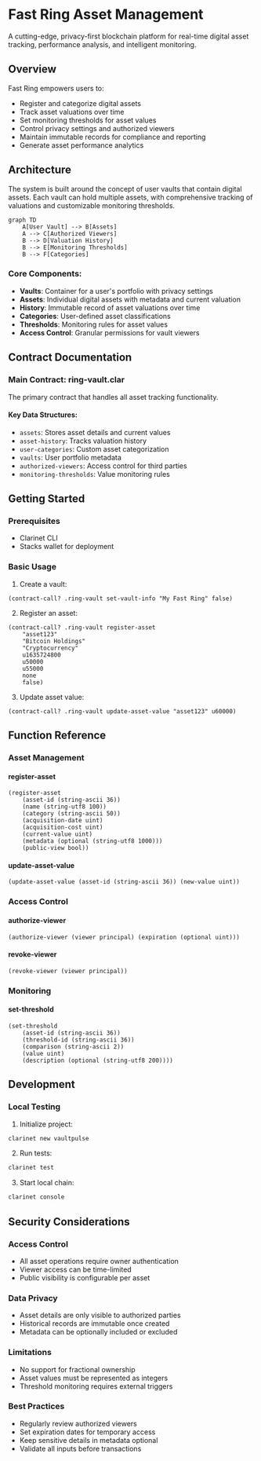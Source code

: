 # Fast Ring Asset Management

A cutting-edge, privacy-first blockchain platform for real-time digital asset tracking, performance analysis, and intelligent monitoring.

## Overview

Fast Ring empowers users to:
- Register and categorize digital assets
- Track asset valuations over time
- Set monitoring thresholds for asset values
- Control privacy settings and authorized viewers
- Maintain immutable records for compliance and reporting
- Generate asset performance analytics

## Architecture

The system is built around the concept of user vaults that contain digital assets. Each vault can hold multiple assets, with comprehensive tracking of valuations and customizable monitoring thresholds.

```mermaid
graph TD
    A[User Vault] --> B[Assets]
    A --> C[Authorized Viewers]
    B --> D[Valuation History]
    B --> E[Monitoring Thresholds]
    B --> F[Categories]
```

### Core Components:
- **Vaults**: Container for a user's portfolio with privacy settings
- **Assets**: Individual digital assets with metadata and current valuation
- **History**: Immutable record of asset valuations over time
- **Categories**: User-defined asset classifications
- **Thresholds**: Monitoring rules for asset values
- **Access Control**: Granular permissions for vault viewers

## Contract Documentation

### Main Contract: ring-vault.clar

The primary contract that handles all asset tracking functionality.

#### Key Data Structures:
- `assets`: Stores asset details and current values
- `asset-history`: Tracks valuation history
- `user-categories`: Custom asset categorization
- `vaults`: User portfolio metadata
- `authorized-viewers`: Access control for third parties
- `monitoring-thresholds`: Value monitoring rules

## Getting Started

### Prerequisites
- Clarinet CLI
- Stacks wallet for deployment

### Basic Usage

1. Create a vault:
```clarity
(contract-call? .ring-vault set-vault-info "My Fast Ring" false)
```

2. Register an asset:
```clarity
(contract-call? .ring-vault register-asset 
    "asset123" 
    "Bitcoin Holdings" 
    "Cryptocurrency" 
    u1635724800 
    u50000 
    u55000 
    none 
    false)
```

3. Update asset value:
```clarity
(contract-call? .ring-vault update-asset-value "asset123" u60000)
```

## Function Reference

### Asset Management

#### register-asset
```clarity
(register-asset 
    (asset-id (string-ascii 36))
    (name (string-utf8 100))
    (category (string-ascii 50))
    (acquisition-date uint)
    (acquisition-cost uint)
    (current-value uint)
    (metadata (optional (string-utf8 1000)))
    (public-view bool))
```

#### update-asset-value
```clarity
(update-asset-value (asset-id (string-ascii 36)) (new-value uint))
```

### Access Control

#### authorize-viewer
```clarity
(authorize-viewer (viewer principal) (expiration (optional uint)))
```

#### revoke-viewer
```clarity
(revoke-viewer (viewer principal))
```

### Monitoring

#### set-threshold
```clarity
(set-threshold
    (asset-id (string-ascii 36))
    (threshold-id (string-ascii 36))
    (comparison (string-ascii 2))
    (value uint)
    (description (optional (string-utf8 200))))
```

## Development

### Local Testing

1. Initialize project:
```bash
clarinet new vaultpulse
```

2. Run tests:
```bash
clarinet test
```

3. Start local chain:
```bash
clarinet console
```

## Security Considerations

### Access Control
- All asset operations require owner authentication
- Viewer access can be time-limited
- Public visibility is configurable per asset

### Data Privacy
- Asset details are only visible to authorized parties
- Historical records are immutable once created
- Metadata can be optionally included or excluded

### Limitations
- No support for fractional ownership
- Asset values must be represented as integers
- Threshold monitoring requires external triggers

### Best Practices
- Regularly review authorized viewers
- Set expiration dates for temporary access
- Keep sensitive details in metadata optional
- Validate all inputs before transactions